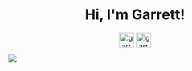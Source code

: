 <h1 align="center">Hi, I'm Garrett!</h1>
<p align="center">
<a href="https://www.linkedin.com/in/garrett-leising-501425159/" target="blank"><img align="center" src="https://cdn.jsdelivr.net/npm/simple-icons@3.0.1/icons/linkedin.svg" alt="garrett-leising" height="30" width="30" /></a>
<a href="https://github.com/garrettleising" target="blank"><img align="center" src="https://cdn.jsdelivr.net/npm/simple-icons@3.0.1/icons/github.svg" alt="garrett-leising" height="30" width="30" /></a>
</p>

[<img src="https://img.shields.io/badge/linkedin-%230077B5.svg?&style=for-the-badge&logo=linkedin&logoColor=white" />](https://www.linkedin.com/in/pratik-kumar04/)

<!--
![Garrett's github stats](https://github-readme-stats.vercel.app/api?username=garrettleising&show_icons=true&theme=tokyonight)

**garrettleising/garrettleising** is a ✨ _special_ ✨ repository because its `README.md` (this file) appears on your GitHub profile.

Here are some ideas to get you started:

- 🔭 I’m currently working on ...
- 🌱 I’m currently learning ...
- 👯 I’m looking to collaborate on ...
- 🤔 I’m looking for help with ...
- 💬 Ask me about ...
- 📫 How to reach me: ...
- 😄 Pronouns: ...
- ⚡ Fun fact: ...
-->
